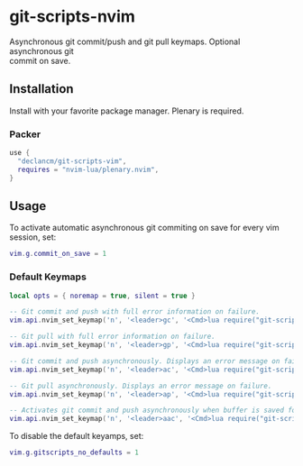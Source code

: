 # git-scripts-nvim

Asynchronous git commit/push and git pull keymaps. Optional asynchronous git\
commit on save.

## Installation

Install with your favorite package manager. Plenary is required.

### Packer

```lua
use {
  "declancm/git-scripts-vim",
  requires = "nvim-lua/plenary.nvim",
}
```

## Usage

To activate automatic asynchronous git commiting on save for every vim session, set:

```lua
vim.g.commit_on_save = 1
```

### Default Keymaps

```lua
local opts = { noremap = true, silent = true }

-- Git commit and push with full error information on failure.
vim.api.nvim_set_keymap('n', '<leader>gc', '<Cmd>lua require("git-scripts").git_commit()<CR>', opts)

-- Git pull with full error information on failure.
vim.api.nvim_set_keymap('n', '<leader>gp', '<Cmd>lua require("git-scripts").git_pull()<CR>', opts)

-- Git commit and push asynchronously. Displays an error message on failure.
vim.api.nvim_set_keymap('n', '<leader>ac', '<Cmd>lua require("git-scripts").async_commit()<CR>', opts)

-- Git pull asynchronously. Displays an error message on failure.
vim.api.nvim_set_keymap('n', '<leader>ap', '<Cmd>lua require("git-scripts").async_pull()<CR>', opts)

-- Activates git commit and push asynchronously when buffer is saved for current session.
vim.api.nvim_set_keymap('n', '<leader>aac', '<Cmd>lua require("git-scripts").auto_commit()<CR>', opts)
```

To disable the default keyamps, set:

```lua
vim.g.gitscripts_no_defaults = 1
```
